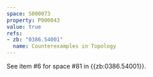 ```yaml
---
space: S000073
property: P000043
value: true
refs:
- zb: "0386.54001"
  name: Counterexamples in Topology
---
```


See item #6 for space #81 in {{zb:0386.54001}}.
